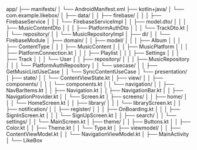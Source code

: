 app/
├── manifests/
│   └── AndroidManifest.xml
├── kotlin+java/
│   └── com.example.likebox/
│       ├── data/
│       │   ├── firebase/
│       │   │   ├── FirebaseService
│       │   │   └── FirebaseServiceImpl
│       │   ├── model.dto/
│       │   │   ├── MusicContentDto
│       │   │   ├── PlatformAuthDto
│       │   │   └── TrackDto.kt
│       │   └── repository/
│       │       └── MusicRepositoryImpl
│       ├── di/
│       │   └── FirebaseModule
│       ├── domain/
│       │   ├── model/
│       │   │   ├── Album
│       │   │   ├── ContentType
│       │   │   ├── MusicContent
│       │   │   ├── MusicPlatform
│       │   │   ├── PlatformConnection.kt
│       │   │   ├── Playlist
│       │   │   ├── Settings
│       │   │   ├── Track
│       │   │   └── User
│       │   ├── repository/
│       │   │   ├── MusicRepository
│       │   │   └── PlatformAuthRepository
│       │   └── usecase/
│       │       ├── GetMusicListUseCase
│       │       └── SyncContentUseCase
│       └── presentation/
│           ├── state/
│           │   └── ContentViewState.kt
│           ├── view/
│           │   ├── components/
│           │   │   └── components.kt
│           │   └── navigation/
│           │       ├── NavBarItems.kt
│           │       ├── Navigation.kt
│           │       ├── NavigationBar.kt
│           │       ├── NavigationProvider.kt
│           │       └── Screen.kt
│           ├── screens/
│           │   ├── home/
│           │   │   └── HomeScreen.kt
│           │   ├── library/
│           │   │   └── libraryScreen.kt
│           │   ├── notification/
│           │   ├── register/
│           │   │   ├── OnBoarding.kt
│           │   │   ├── SignInScreen.kt
│           │   │   └── SignUpScreen.kt
│           │   ├── search/
│           │   └── settings/
│           │       └── MainScreen.kt
│           ├── theme/
│           │   ├── Buttons.kt
│           │   ├── Color.kt
│           │   ├── Theme.kt
│           │   └── Type.kt
│           ├── viewmodel/
│           │   ├── ContentViewModel.kt
│           │   └── NavigationViewModel.kt
│           ├── MainActivity
│           └── LikeBox